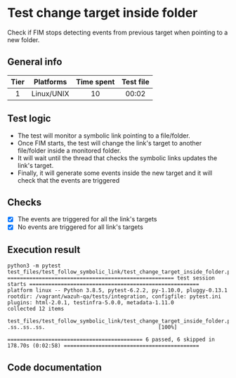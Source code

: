 # Test change target inside folder

Check if FIM stops detecting events from previous target when pointing to a new folder.
## General info

| Tier | Platforms | Time spent| Test file |
|:--:|:--:|:--:|:--:|
| 1 | Linux/UNIX | 10 | 00:02 | [test_change_target_inside_folder.py](../../../../../../tests/integration/test_fim/test_files/test_follow_symbolic_link/test_change_target_inside_folder.py)|

## Test logic

- The test will monitor a symbolic link pointing to a file/folder.
- Once FIM starts, the test will change the link's target to another file/folder inside a monitored folder.
- It will wait until the thread that checks the symbolic links updates the link's target.
- Finally, it will generate some events inside the new target and it will check that the events are triggered

## Checks

- [x] The events are triggered for all the link's targets
- [X] No events are triggered for all link's targets

## Execution result

```
python3 -m pytest test_files/test_follow_symbolic_link/test_change_target_inside_folder.py
===================================================== test session starts ======================================================
platform linux -- Python 3.8.5, pytest-6.2.2, py-1.10.0, pluggy-0.13.1
rootdir: /vagrant/wazuh-qa/tests/integration, configfile: pytest.ini
plugins: html-2.0.1, testinfra-5.0.0, metadata-1.11.0
collected 12 items

test_files/test_follow_symbolic_link/test_change_target_inside_folder.py .ss..ss..ss.                                    [100%]

=========================================== 6 passed, 6 skipped in 178.70s (0:02:58) ===========================================
```

## Code documentation

<!-- ::: tests.integration.test_fim.test_files.test_follow_symbolic_link.test_change_target_inside_folder -->
